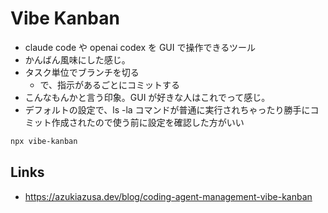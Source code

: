 # Vibe Kanban

- claude code や openai codex を GUI で操作できるツール
- かんばん風味にした感じ。
- タスク単位でブランチを切る
  - で、指示があるごとにコミットする
- こんなもんかと言う印象。GUI が好きな人はこれでって感じ。
- デフォルトの設定で、ls -la コマンドが普通に実行されちゃったり勝手にコミット作成されたので使う前に設定を確認した方がいい

```bash
npx vibe-kanban
```

## Links
- https://azukiazusa.dev/blog/coding-agent-management-vibe-kanban
